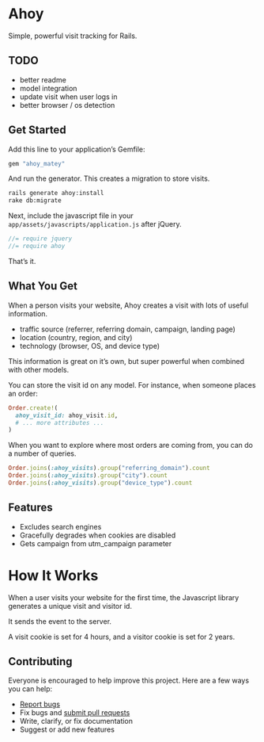 # Ahoy

Simple, powerful visit tracking for Rails.

## TODO

- better readme
- model integration
- update visit when user logs in
- better browser / os detection

## Get Started

Add this line to your application’s Gemfile:

```ruby
gem "ahoy_matey"
```

And run the generator. This creates a migration to store visits.

```sh
rails generate ahoy:install
rake db:migrate
```

Next, include the javascript file in your `app/assets/javascripts/application.js` after jQuery.

```javascript
//= require jquery
//= require ahoy
```

That’s it.

## What You Get

When a person visits your website, Ahoy creates a visit with lots of useful information.

- traffic source (referrer, referring domain, campaign, landing page)
- location (country, region, and city)
- technology (browser, OS, and device type)

This information is great on it’s own, but super powerful when combined with other models.

You can store the visit id on any model. For instance, when someone places an order:

```ruby
Order.create!(
  ahoy_visit_id: ahoy_visit.id,
  # ... more attributes ...
)
```

When you want to explore where most orders are coming from, you can do a number of queries.

```ruby
Order.joins(:ahoy_visits).group("referring_domain").count
Order.joins(:ahoy_visits).group("city").count
Order.joins(:ahoy_visits).group("device_type").count
```

## Features

- Excludes search engines
- Gracefully degrades when cookies are disabled
- Gets campaign from utm_campaign parameter

# How It Works

When a user visits your website for the first time, the Javascript library generates a unique visit and visitor id.

It sends the event to the server.

A visit cookie is set for 4 hours, and a visitor cookie is set for 2 years.

## Contributing

Everyone is encouraged to help improve this project. Here are a few ways you can help:

- [Report bugs](https://github.com/ankane/ahoy/issues)
- Fix bugs and [submit pull requests](https://github.com/ankane/ahoy/pulls)
- Write, clarify, or fix documentation
- Suggest or add new features
